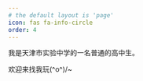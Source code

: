 ```yaml
---
# the default layout is 'page'
icon: fas fa-info-circle
order: 4
---
```


我是天津市实验中学的一名普通的高中生。

欢迎来找我玩\(^o^)/~

